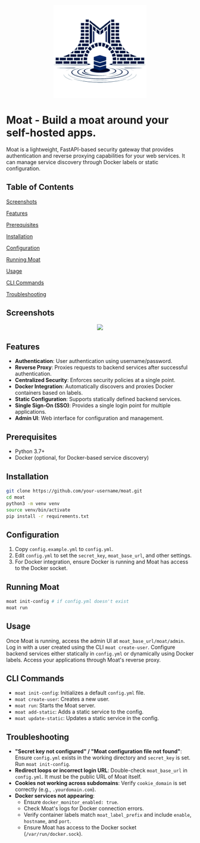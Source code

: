<p align="center"><img src="assets\moat.png" height="250" width="250"/></p>

# Moat - Build a moat around your self-hosted apps.

Moat is a lightweight, FastAPI-based security gateway that provides authentication and reverse proxying capabilities for your web services. It can manage service discovery through Docker labels or static configuration.

## Table of Contents

[Screenshots](#screenshots)

[Features](#features)

[Prerequisites](#prerequisites)

[Installation](#installation)

[Configuration](#configuration)

[Running Moat](#running-moat)

[Usage](#usage)

[CLI Commands](#cli-commands)

[Troubleshooting](#troubleshooting)

## Screenshots
<div align="center">
<img src="https://github.com/user-attachments/assets/917da6b1-d226-40cb-9f44-b471-265c772c3b97/Moat_Dashboard.png" width="700"/>
</div>

## Features

*   **Authentication**: User authentication using username/password.
*   **Reverse Proxy**: Proxies requests to backend services after successful authentication.
*   **Centralized Security**: Enforces security policies at a single point.
*   **Docker Integration**: Automatically discovers and proxies Docker containers based on labels.
*   **Static Configuration**: Supports statically defined backend services.
*   **Single Sign-On (SSO)**: Provides a single login point for multiple applications.
*   **Admin UI**: Web interface for configuration and management.

## Prerequisites

*   Python 3.7+
*   Docker (optional, for Docker-based service discovery)

## Installation

```bash
git clone https://github.com/your-username/moat.git
cd moat
python3 -m venv venv
source venv/bin/activate
pip install -r requirements.txt
```

## Configuration

1.  Copy `config.example.yml` to `config.yml`.
2.  Edit `config.yml` to set the `secret_key`, `moat_base_url`, and other settings.
3.  For Docker integration, ensure Docker is running and Moat has access to the Docker socket.

## Running Moat

```bash
moat init-config # if config.yml doesn't exist
moat run
```

## Usage

Once Moat is running, access the admin UI at `moat_base_url/moat/admin`.  Log in with a user created using the CLI `moat create-user`.  Configure backend services either statically in `config.yml` or dynamically using Docker labels.  Access your applications through Moat's reverse proxy.

## CLI Commands

*   `moat init-config`: Initializes a default `config.yml` file.
*   `moat create-user`: Creates a new user.
*   `moat run`: Starts the Moat server.
*   `moat add-static`: Adds a static service to the config.
*   `moat update-static`: Updates a static service in the config.

## Troubleshooting

* **"Secret key not configured" / "Moat configuration file not found"**: Ensure `config.yml` exists in the working directory and `secret_key` is set. Run `moat init-config`.
* **Redirect loops or incorrect login URL**: Double-check `moat_base_url` in `config.yml`. It must be the public URL of Moat itself.
* **Cookies not working across subdomains**: Verify `cookie_domain` is set correctly (e.g., `.yourdomain.com`).
* **Docker services not appearing**:
   * Ensure `docker_monitor_enabled: true`.
   * Check Moat's logs for Docker connection errors.
   * Verify container labels match `moat_label_prefix` and include `enable`, `hostname`, and `port`.
   * Ensure Moat has access to the Docker socket (`/var/run/docker.sock`).